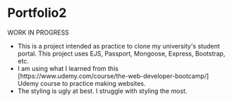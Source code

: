 # Portfolio2
<p>WORK IN PROGRESS</p>
<ul>
<li>This is a project intended as practice to clone my university's student portal. This project uses EJS, Passport, Mongoose, Express, Bootstrap, etc.</li>
<li>I am using what I learned from this [https://www.udemy.com/course/the-web-developer-bootcamp/] Udemy course to practice making websites.</li>
<li>The styling is ugly at best. I struggle with styling the most.</li>
</ul>


